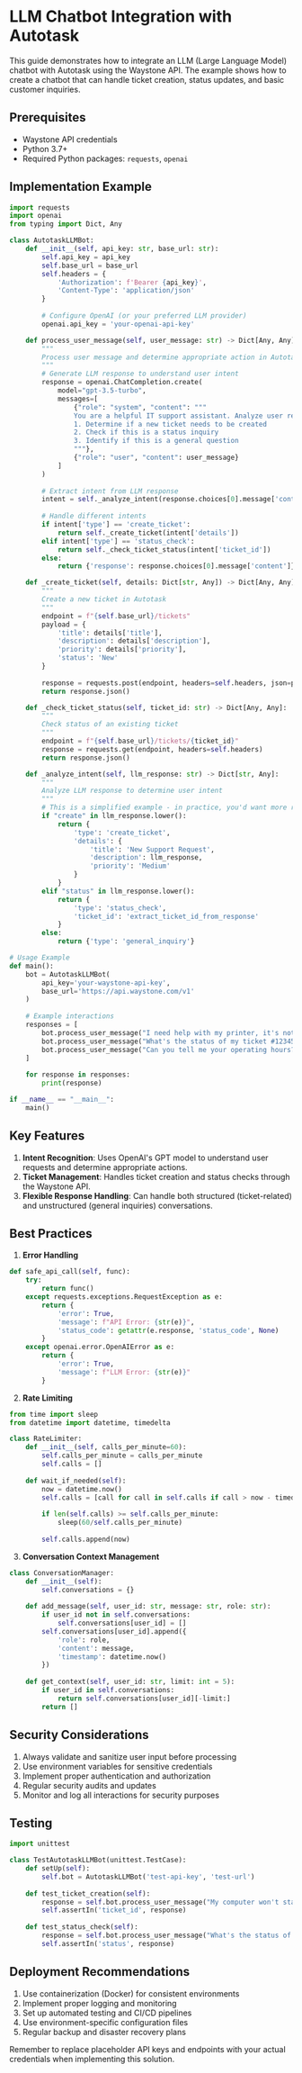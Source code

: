# LLM Chatbot Integration with Autotask

This guide demonstrates how to integrate an LLM (Large Language Model) chatbot with Autotask using the Waystone API. The example shows how to create a chatbot that can handle ticket creation, status updates, and basic customer inquiries.

## Prerequisites

- Waystone API credentials
- Python 3.7+
- Required Python packages: `requests`, `openai`

## Implementation Example

```python
import requests
import openai
from typing import Dict, Any

class AutotaskLLMBot:
    def __init__(self, api_key: str, base_url: str):
        self.api_key = api_key
        self.base_url = base_url
        self.headers = {
            'Authorization': f'Bearer {api_key}',
            'Content-Type': 'application/json'
        }
        
        # Configure OpenAI (or your preferred LLM provider)
        openai.api_key = 'your-openai-api-key'

    def process_user_message(self, user_message: str) -> Dict[Any, Any]:
        """
        Process user message and determine appropriate action in Autotask
        """
        # Generate LLM response to understand user intent
        response = openai.ChatCompletion.create(
            model="gpt-3.5-turbo",
            messages=[
                {"role": "system", "content": """
                You are a helpful IT support assistant. Analyze user requests and:
                1. Determine if a new ticket needs to be created
                2. Check if this is a status inquiry
                3. Identify if this is a general question
                """},
                {"role": "user", "content": user_message}
            ]
        )
        
        # Extract intent from LLM response
        intent = self._analyze_intent(response.choices[0].message['content'])
        
        # Handle different intents
        if intent['type'] == 'create_ticket':
            return self._create_ticket(intent['details'])
        elif intent['type'] == 'status_check':
            return self._check_ticket_status(intent['ticket_id'])
        else:
            return {'response': response.choices[0].message['content']}

    def _create_ticket(self, details: Dict[str, Any]) -> Dict[Any, Any]:
        """
        Create a new ticket in Autotask
        """
        endpoint = f"{self.base_url}/tickets"
        payload = {
            'title': details['title'],
            'description': details['description'],
            'priority': details['priority'],
            'status': 'New'
        }
        
        response = requests.post(endpoint, headers=self.headers, json=payload)
        return response.json()

    def _check_ticket_status(self, ticket_id: str) -> Dict[Any, Any]:
        """
        Check status of an existing ticket
        """
        endpoint = f"{self.base_url}/tickets/{ticket_id}"
        response = requests.get(endpoint, headers=self.headers)
        return response.json()

    def _analyze_intent(self, llm_response: str) -> Dict[str, Any]:
        """
        Analyze LLM response to determine user intent
        """
        # This is a simplified example - in practice, you'd want more robust intent analysis
        if "create" in llm_response.lower():
            return {
                'type': 'create_ticket',
                'details': {
                    'title': 'New Support Request',
                    'description': llm_response,
                    'priority': 'Medium'
                }
            }
        elif "status" in llm_response.lower():
            return {
                'type': 'status_check',
                'ticket_id': 'extract_ticket_id_from_response'
            }
        else:
            return {'type': 'general_inquiry'}

# Usage Example
def main():
    bot = AutotaskLLMBot(
        api_key='your-waystone-api-key',
        base_url='https://api.waystone.com/v1'
    )
    
    # Example interactions
    responses = [
        bot.process_user_message("I need help with my printer, it's not working"),
        bot.process_user_message("What's the status of my ticket #12345?"),
        bot.process_user_message("Can you tell me your operating hours?")
    ]
    
    for response in responses:
        print(response)

if __name__ == "__main__":
    main()
```

## Key Features

1. **Intent Recognition**: Uses OpenAI's GPT model to understand user requests and determine appropriate actions.
2. **Ticket Management**: Handles ticket creation and status checks through the Waystone API.
3. **Flexible Response Handling**: Can handle both structured (ticket-related) and unstructured (general inquiries) conversations.

## Best Practices

1. **Error Handling**
```python
def safe_api_call(self, func):
    try:
        return func()
    except requests.exceptions.RequestException as e:
        return {
            'error': True,
            'message': f"API Error: {str(e)}",
            'status_code': getattr(e.response, 'status_code', None)
        }
    except openai.error.OpenAIError as e:
        return {
            'error': True,
            'message': f"LLM Error: {str(e)}"
        }
```

2. **Rate Limiting**
```python
from time import sleep
from datetime import datetime, timedelta

class RateLimiter:
    def __init__(self, calls_per_minute=60):
        self.calls_per_minute = calls_per_minute
        self.calls = []
    
    def wait_if_needed(self):
        now = datetime.now()
        self.calls = [call for call in self.calls if call > now - timedelta(minutes=1)]
        
        if len(self.calls) >= self.calls_per_minute:
            sleep(60/self.calls_per_minute)
        
        self.calls.append(now)
```

3. **Conversation Context Management**
```python
class ConversationManager:
    def __init__(self):
        self.conversations = {}
    
    def add_message(self, user_id: str, message: str, role: str):
        if user_id not in self.conversations:
            self.conversations[user_id] = []
        self.conversations[user_id].append({
            'role': role,
            'content': message,
            'timestamp': datetime.now()
        })
    
    def get_context(self, user_id: str, limit: int = 5):
        if user_id in self.conversations:
            return self.conversations[user_id][-limit:]
        return []
```

## Security Considerations

1. Always validate and sanitize user input before processing
2. Use environment variables for sensitive credentials
3. Implement proper authentication and authorization
4. Regular security audits and updates
5. Monitor and log all interactions for security purposes

## Testing

```python
import unittest

class TestAutotaskLLMBot(unittest.TestCase):
    def setUp(self):
        self.bot = AutotaskLLMBot('test-api-key', 'test-url')
    
    def test_ticket_creation(self):
        response = self.bot.process_user_message("My computer won't start")
        self.assertIn('ticket_id', response)
    
    def test_status_check(self):
        response = self.bot.process_user_message("What's the status of ticket #12345?")
        self.assertIn('status', response)
```

## Deployment Recommendations

1. Use containerization (Docker) for consistent environments
2. Implement proper logging and monitoring
3. Set up automated testing and CI/CD pipelines
4. Use environment-specific configuration files
5. Regular backup and disaster recovery plans

Remember to replace placeholder API keys and endpoints with your actual credentials when implementing this solution.
